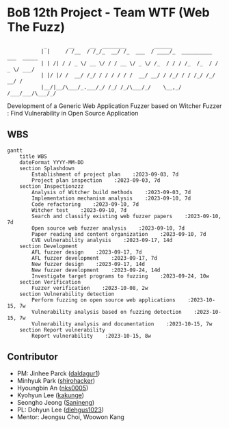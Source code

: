 # BoB 12th Project - Team WTF (Web The Fuzz)

```
            _       __     __  ________         ______                         
           | |     / /__  / /_/_  __/ /_  ___  / ____/_  __________  ___  _____
           | | /| / / _ \/ __ \/ / / __ \/ _ \/ /_  / / / /_  /_  / / _ \/ ___/
           | |/ |/ /  __/ /_/ / / / / / /  __/ __/ / /_/ / / /_/ /_/  __/ /    
           |__/|__/\___/_.___/_/ /_/ /_/\___/_/    \__,_/ /___/___/\___/_/
```

Development of a Generic Web Application Fuzzer based on Witcher Fuzzer : Find Vulnerability in Open Source Application

## WBS

```mermaid
gantt
    title WBS
    dateFormat YYYY-MM-DD
    section Splashdown
        Establishment of project plan    :2023-09-03, 7d
        Project plan inspection    :2023-09-03, 7d
    section Inspectionzzz
        Analysis of Witcher build methods    :2023-09-03, 7d
        Implementation mechanism analysis    :2023-09-10, 7d
        Code refactoring    :2023-09-10, 7d
        Witcher test    :2023-09-10, 7d
        Search and classify existing web fuzzer papers    :2023-09-10, 7d
        Open source web fuzzer analysis    :2023-09-10, 7d
        Paper reading and content organization    :2023-09-10, 7d
        CVE vulnerability analysis    :2023-09-17, 14d
    section Development
        AFL fuzzer design    :2023-09-17, 7d
        AFL fuzzer development    :2023-09-17, 7d
        New fuzzer design    :2023-09-17, 14d
        New fuzzer development    :2023-09-24, 14d
        Investigate target programs to fuzzing    :2023-09-24, 10w
    section Verification
        Fuzzer verification    :2023-10-08, 2w
    section Vulnerability detection
        Perform fuzzing on open source web applications    :2023-10-15, 7w
        Vulnerability analysis based on fuzzing detection    :2023-10-15, 7w
        Vulnerability analysis and documentation    :2023-10-15, 7w
    section Report vulnerability
        Report vulnerability    :2023-10-15, 8w
```

## Contributor
* PM: Jinhee Parck ([daldagur1](https://github.com/daldagur1))
* Minhyuk Park ([shirohacker](https://github.com/shirohacker))
* Hyoungbin An ([nks0005](https://github.com/nks0005))
* Kyohyun Lee ([kakunge](https://github.com/kakunge))
* Seongho Jeong ([Sanineng](https://github.com/Sanineng))
* PL: Dohyun Lee ([dlehgus1023](https://github.com/dlehgus1023))
* Mentor: Jeongsu Choi, Woowon Kang

